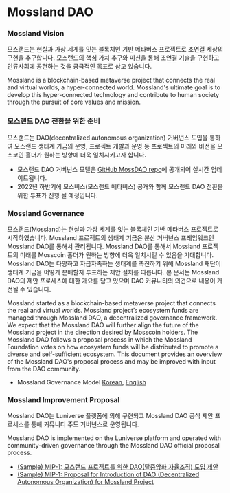 # Mossland DAO

### Mossland Vision

모스랜드는 현실과 가상 세계를 잇는 블록체인 기반 메타버스 프로젝트로 초연결 세상의 구현을 추구합니다. 모스랜드의 핵심 가치 추구와 미션을 통해 초연결 기술을 구현하고 인류사회에 공헌하는 것을 궁극적인 목표로 삼고 있습니다.

Mossland is a blockchain-based metaverse project that connects the real and virtual worlds, a hyper-connected world. Mossland's ultimate goal is to develop this hyper-connected technology and contribute to human society through the pursuit of core values and mission.

### 모스랜드 DAO 전환을 위한 준비

모스랜드는 DAO(decentralized autonomous organization) 거버넌스 도입을 통하여 모스랜드 생태계 기금의 운영, 프로젝트 개발과 운영 등 프로젝트의 미래와 비전을 모스코인 홀더가 원하는 방향에 더욱 일치시키고자 합니다. 
 - 모스랜드 DAO 거버넌스 모델은 [GitHub MossDAO repo](https://github.com/mossland/MossDAO)에 공개되어 실시간 업데이트됩니다. 
 - 2022년 하반기에 모스버스(모스랜드 메타버스) 공개와 함께 모스랜드 DAO 전환을 위한 투표가 진행 될 예정입니다.

### Mossland Governance

모스랜드(Mossland)는 현실과 가상 세계를 잇는 블록체인 기반 메타버스 프로젝트로 시작하였습니다. Mossland 프로젝트의 생태계 기금은 분산 거버넌스 프레임워크인 Mossland DAO를 통해서 관리됩니다. Mossland DAO를 통해서 Mossland 프로젝트의 미래를 Mosscoin 홀더가 원하는 방향에 더욱 일치시킬 수 있음을 기대합니다. Mossland DAO는 다양하고 자급자족하는 생태계를 촉진하기 위해 Mossland 재단이 생태계 기금을 어떻게 분배할지 투표하는 제안 절차를 따릅니다. 본 문서는 Mossland DAO의 제안 프로세스에 대한 개요를 담고 있으며 DAO 커뮤니티의 의견으로 내용이 개선될 수 있습니다.

Mossland started as a blockchain-based metaverse project that connects the real and virtual worlds. Mossland project’s ecosystem funds are managed through Mossland DAO, a decentralized governance framework. We expect that the Mossland DAO will further align the future of the Mossland project in the direction desired by Mosscoin holders. The Mossland DAO follows a proposal process in which the Mossland Foundation votes on how ecosystem funds will be distributed to promote a diverse and self-sufficient ecosystem. This document provides an overview of the Mossland DAO's proposal process and may be improved with input from the DAO community.

- Mossland Governance Model [Korean](Mossland_DAO_Governance_KR.md), [English](Mossland_DAO_Governance_EN.md) 

### Mossland Improvement Proposal

Mossland DAO는 Luniverse 플랫폼에 의해 구현되고 Mossland DAO 공식 제안 프로세스를 통해 커뮤니티 주도 거버넌스로 운영됩니다.

Mossland DAO is implemented on the Luniverse platform and operated with community-driven governance through the Mossland DAO official proposal process.

- [(Sample) MIP-1: 모스랜드 프로젝트를 위한 DAO(탈중앙화 자율조직) 도입 제안](MIP_Sample.md)
- [(Sample) MIP-1: Proposal for Introduction of DAO (Decentralized Autonomous Organization) for Mossland Project](MIP_Sample_EN.md) 
